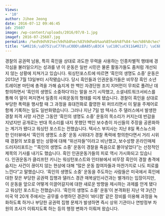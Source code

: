```yaml
---
Views:
- '10'
author: Jihee Jeong
date: 2016-07-12 09:46:45
id: 25607
image: /wp-content/uploads/2016/07/8-1.jpg
imagef: 2016-07-25607.jpg
permalink: /%ed%9d%91%ec%9d%b8%ec%83%9d%eb%aa%85%eb%8f%84-%ec%86%8c%ec%a4%91-%ec%9a%b4%eb%8f%99/
title: "&#8216;\uD751\uC778\uC0DD\uBA85\uB3C4 \uC18C\uC911&#8217; \uC6B4\uB3D9\u2026"
---
```


경찰의 공권력 남용, 특히 흑인을 상대로 과도한 무력을 사용하는 인종차별적 행태에 경각심을 불러일으키는 성과를 낸 이 운동은 일반 시민은 물론 활동가들도 좀처럼 개선되지 않는 상황에 지쳐가고 있습니다. 워싱턴포스트에 따르면 &#8216;흑인의 생명도 소중&#8217; 운동은 2013년 7월 13일부터 시작됐습니다. 당시 흑인들과 인권운동가들은 비무장 흑인 소년 트레이본 마틴에 총격을 가해 숨지게 한 백인 자경단원 조지 지머먼이 무죄로 풀려난 데 항의하면서 &#8216;흑인의 생명도 소중하다&#8217;라는 말을 쓰기 시작했고, 소셜네트워크서비스를 통해 이 말이 퍼지면서 일종의 사회운동의 형태를 띠게 됐습니다. 경찰이 흑인을 상대로 부당한 폭력을 행사할 때 그 과정을 휴대전화로 촬영한 뒤 퍼뜨리면서 이 말을 주제어로 함께 기록하는 일도 일반화됐습니다. 그러나 지난 7일 밤 텍사스 주 댈러스에서 발생한 경찰 피격 사망 사건은 그동안 &#8216;흑인의 생명도 소중&#8217; 운동의 목소리가 커지는데 반감을 지녔지만 공개로는 반대 목소리를 내지 못했던 백인 보수층이 자신들의 주장을 공론화하는 계기가 됐다고 워싱턴 포스트는 전했습니다. 텍사스 부지사는 지난 8일 폭스뉴스와 한 인터뷰에서 &#8216;흑인의 생명도 소중&#8217; 운동 시위대가 경찰 폭력에 항의한다면서 거리 시위 때 경찰의 보호를 받는 상황에 대해 &#8220;위선자들&#8221;이라고 비난했고, 보수성향 온라인매체 드러지리포트는 &#8220;&#8216;흑인의 생명도 소중&#8217; 운동이 경찰을 죽음으로 몰아넣었다&#8221;는 선정적인 제목의 기사를 내기도 했습니다. 흑인 인권운동가들의 피로 역시 가시화되고 있습니다. 인권운동가 클리프턴 키니는 워싱턴포스트와 인터뷰에서 비무장 흑인이 경찰 총격에 숨지는 사건이 끊이지 않는 현상에 대해 &#8220;많은 운동 참여자들과 마찬가지로 나도 피로를 느낀다&#8221;고 말했습니다. &#8216;흑인의 생명도 소중&#8217; 운동을 주도하는 사람들은 미국에서 흑인에 대한 잦은 부당한 공권력 집행과 댈러스 경관 매복살인사건과는 별개라는 입장이지만, 이 운동을 앞으로 어떻게 이끌어갈지에 대한 새로운 방향을 제시하는 과제를 안게 됐다고 워싱턴 포스트는 전했습니다. &#8216;흑인의 생명도 소중&#8217; 운동&#8217;이 본격화된 지난 약 3년간 미국 약 20개 주에서는 공무를 수행하던 경관이 &#8216;바디캠&#8217; 같은 장비를 이용해 과정을 녹화하도록 하거나 부당한 공권력 집행 문제가 발생하면 즉시 상위 기관이나 연방정부 차원의 조사가 이뤄지도록 하는 등의 행정 변화가 이뤄져 왔습니다.

&nbsp;